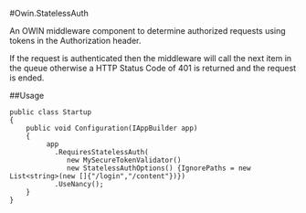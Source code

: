 #Owin.StatelessAuth

An OWIN middleware component to determine authorized requests using tokens in the Authorization header.

If the request is authenticated then the middleware will call the next item in the queue otherwise a HTTP Status Code of 401 is returned and the request is ended.

##Usage

	public class Startup
    {
        public void Configuration(IAppBuilder app)
        {
             app
               .RequiresStatelessAuth(
               	  new MySecureTokenValidator()
               	  new StatelessAuthOptions() {IgnorePaths = new List<string>(new []{"/login","/content"})})
               .UseNancy();
        }
    }

